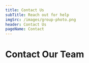 ```yaml
---
title: Contact Us
subTitle: Reach out for help
imgSrc: /images/group-photo.png
header: Contact Us
pageName: Contact
---
```

# Contact Our Team

